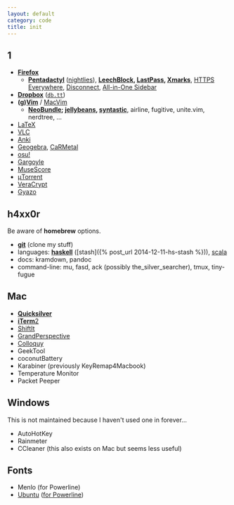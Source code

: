 ```yaml
---
layout: default
category: code
title: init
---
```


## 1

- [**Firefox**](https://www.mozilla.org/en-US/firefox/new/)
  - [**Pentadactyl**](http://5digits.org/pentadactyl/) ([nightlies](http://5digits.org/nightlies)), **[LeechBlock](http://www.proginosko.com/leechblock.html#SECT2), [LastPass](https://lastpass.com/misc_download2.php), [Xmarks](https://download.xmarks.com/download)**, [HTTPS Everywhere](https://www.eff.org/https-everywhere), [Disconnect](https://disconnect.me/), [All-in-One Sidebar](http://firefox.exxile.net/aios/)
- [**Dropbox**](https://www.dropbox.com/) ([`db.tt`](http://db.tt/))
- **(g)[Vim](http://www.vim.org/)** / [MacVim](https://github.com/macvim-dev/macvim)
  - **[NeoBundle](https://github.com/Shougo/neobundle.vim); [jellybeans](https://github.com/nanotech/jellybeans.vim), [syntastic](https://github.com/scrooloose/syntastic)**, airline, fugitive, unite.vim, nerdtree, ...
- [LaTeX](http://www.latex-project.org/)
- [VLC](https://www.videolan.org/vlc/)
- [Anki](http://ankisrs.net/)
- [Geogebra](http://www.geogebra.org/), [CaRMetal](http://db-maths.nuxit.net/CaRMetal/index_en.html)
- [osu!](https://osu.ppy.sh/p/download)
- [Gargoyle](http://ccxvii.net/gargoyle/)
- [MuseScore](https://musescore.org/en)
- [μTorrent](https://www.utorrent.com/)
- [VeraCrypt](https://veracrypt.codeplex.com/)
- [Gyazo](https://gyazo.com/)

## h4xx0r

Be aware of **homebrew** options.

- [**git**](https://www.git-scm.com/) (clone my stuff)
- languages: [**haskell**](https://www.haskell.org/downloads) ([stash]({% post_url 2014-12-11-hs-stash %})), [scala](http://scala-lang.org/download/)
- docs: kramdown, pandoc
- command-line: mu, fasd, ack (possibly the_silver_searcher), tmux, tiny-fugue

## Mac

- [**Quicksilver**](http://qsapp.com/)
- [**iTerm**2](https://iterm2.com/)
- [ShiftIt](https://github.com/fikovnik/ShiftIt)
- [GrandPerspective](http://grandperspectiv.sourceforge.net/)
- [Colloquy](http://colloquy.info/downloads.html)
- GeekTool
- coconutBattery
- Karabiner (previously KeyRemap4Macbook)
- Temperature Monitor
- Packet Peeper

## Windows

This is not maintained because I haven't used one in forever...

- AutoHotKey
- Rainmeter
- CCleaner (this also exists on Mac but seems less useful)

## Fonts

- Menlo (for Powerline)
- [Ubuntu](http://font.ubuntu.com/) ([for Powerline](https://github.com/powerline/fonts/tree/master/UbuntuMono))
